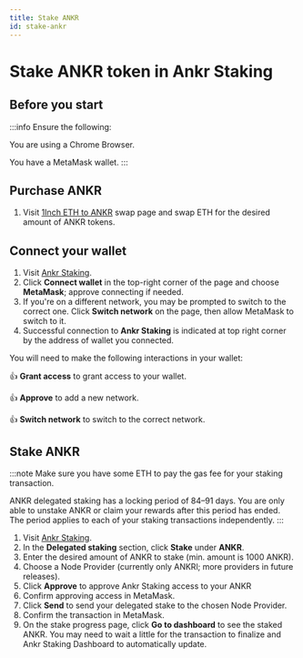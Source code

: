 ```yaml
---
title: Stake ANKR 
id: stake-ankr
---
```


# Stake ANKR token in Ankr Staking

## Before you start

:::info Ensure the following:

You are using a Chrome Browser.

You have a MetaMask wallet.
:::

## Purchase ANKR
1. Visit [1Inch ETH to ANKR](https://app.1inch.io/#/1/classic/swap/ETH/ANKR) swap page and swap ETH for the desired amount of ANKR tokens.

## Connect your wallet

1. Visit [Ankr Staking](https://www.ankr.com/staking/stake).
2. Click **Connect wallet** in the top-right corner of the page and choose **MetaMask**; approve connecting if needed.
3. If you're on a different network, you may be prompted to switch to the correct one. Click **Switch network** on the page, then allow MetaMask to switch to it.
4. Successful connection to **Ankr Staking** is indicated at top right corner by the address of wallet you connected.

You will need to make the following interactions in your wallet:

:thumbsup: **Grant access** to grant access to your wallet.

:thumbsup: **Approve** to add a new network.

:thumbsup: **Switch network** to switch to the correсt network.

## Stake ANKR

:::note
Make sure you have some ETH to pay the gas fee for your staking transaction.

ANKR delegated staking has a locking period of 84–91 days. You are only able to unstake ANKR or claim your rewards after this period has ended. The period applies to each of your staking transactions independently.
:::

1. Visit [Ankr Staking](https://www.ankr.com/staking/stake).
2. In the **Delegated staking** section, click **Stake** under **ANKR**.
3. Enter the desired amount of ANKR to stake (min. amount is 1000 ANKR).
4. Choose a Node Provider (currently only ANKRl; more providers in future releases).
5. Click **Approve** to approve Ankr Staking access to your ANKR
6. Confirm approving access in MetaMask.
7. Click **Send** to send your delegated stake to the chosen Node Provider.
8. Confirm the transaction in MetaMask.
9. On the stake progress page, click **Go to dashboard** to see the staked ANKR. You may need to wait a little for the transaction to finalize and Ankr Staking Dashboard to automatically update.
